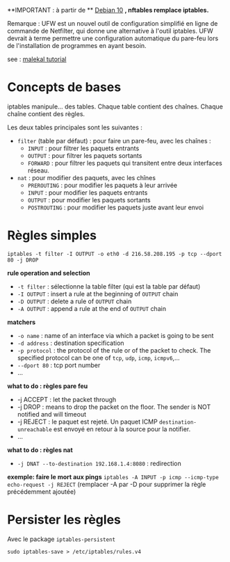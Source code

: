 **IMPORTANT : à partir de ** [Debian 10](https://www.debian.org/News/2019/20190706) **, nftables remplace iptables.** 

Remarque : UFW est un nouvel outil de configuration simplifié en ligne de commande de Netfilter, qui donne une alternative à l'outil iptables. UFW devrait à terme permettre une configuration automatique du pare-feu lors de l'installation de programmes en ayant besoin. 

see : [malekal tutorial](https://www.malekal.com/tutoriel-iptables/) 
# Concepts de bases 
iptables manipule… des tables. Chaque table contient des chaînes. Chaque chaîne contient des règles.

Les deux tables principales sont les suivantes :
* `filter` (table par défaut) : pour faire un pare-feu, avec les chaînes :
	* `INPUT` : pour filtrer les paquets entrants
	* `OUTPUT` : pour filtrer les paquets sortants
	* `FORWARD` : pour filtrer les paquets qui transitent entre deux interfaces réseau.
* `nat` : pour modifier des paquets, avec les chînes
	* `PREROUTING` : pour modifier les paquets à leur arrivée
	* `INPUT` : pour modifier les paquets entrants
	* `OUTPUT` : pour modifier les paquets sortants
	* `POSTROUTING` : pour modifier les paquets juste avant leur envoi
# Règles simples 
`iptables -t filter -I OUTPUT -o eth0 -d 216.58.208.195 -p tcp --dport 80 -j DROP`

**rule operation and selection**
* `-t filter` : sélectionne la table filter (qui est la table par défaut)
* `-I OUTPUT` : insert a rule at the beginning of `OUTPUT` chain
* `-D OUTPUT` : delete a rule of `OUTPUT` chain
* `-A OUTPUT` : append a rule at the end of `OUTPUT` chain

**matchers**
* `-o name` : name of an interface via which a packet is going to be sent
* `-d address` : destination  specification
* `-p protocol` : the  protocol of the rule or of the packet to check. The specified protocol can be one of `tcp`, `udp`, `icmp`, `icmpv6`,…
* `--dport 80` : tcp port number
* …

**what to do : règles pare feu**
* -j ACCEPT : let the packet through
* -j DROP : means to drop the packet on the floor. The sender is NOT notified and will timeout
* -j REJECT : le paquet est rejeté. Un paquet ICMP `destination-unreachable` est envoyé en retour à la source pour la notifier.
* …

**what to do : règles nat**
* `-j DNAT --to-destination 192.168.1.4:8080` : redirection 

**exemple: faire le mort aux pings**
`iptables -A INPUT -p icmp --icmp-type echo-request -j REJECT`
(remplacer -A par -D pour supprimer la règle précédemment ajoutée)
# Persister les règles 
Avec le package `iptables-persistent`

`sudo iptables-save > /etc/iptables/rules.v4`
